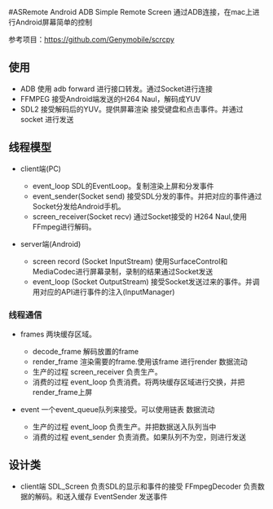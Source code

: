 #ASRemote
Android ADB Simple Remote Screen
通过ADB连接，在mac上进行Android屏幕简单的控制

参考项目：https://github.com/Genymobile/scrcpy

## 使用
- ADB
使用 adb forward 进行接口转发。通过Socket进行连接
- FFMPEG
接受Android端发送的H264 Naul，解码成YUV
- SDL2
接受解码后的YUV。提供屏幕渲染
接受键盘和点击事件。并通过socket 进行发送

## 线程模型
- client端(PC)
    - event_loop
        SDL的EventLoop。复制渲染上屏和分发事件
    - event_sender(Socket send)
        接受SDL分发的事件。并把对应的事件通过Socket分发给Android手机。
    - screen_receiver(Socket recv)
        通过Socket接受的 H264 Naul,使用FFmpeg进行解码。

- server端(Android)
    - screen record (Socket InputStream)
        使用SurfaceControl和MediaCodec进行屏幕录制，录制的结果通过Socket发送
    - event_loop (Socket OutputStream)
        接受Socket发送过来的事件。并调用对应的API进行事件的注入(InputManager)

### 线程通信
- frames
两块缓存区域。
   - decode_frame
        解码放置的frame
   - render_frame
        渲染需要的frame.使用该frame 进行render
数据流动
   - 生产的过程
     screen_receiver 负责生产。
   - 消费的过程
     event_loop 负责消费。将两块缓存区域进行交换，并把render_frame上屏

- event
一个event_queue队列来接受。可以使用链表
数据流动
   - 生产的过程
     event_loop 负责生产。并把数据送入队列当中
   - 消费的过程
     event_sender 负责消费。如果队列不为空，则进行发送

## 设计类
- client端
    SDL_Screen 负责SDL的显示和事件的接受
    FFmpegDecoder 负责数据的解码。和送入缓存
    EventSender 发送事件
